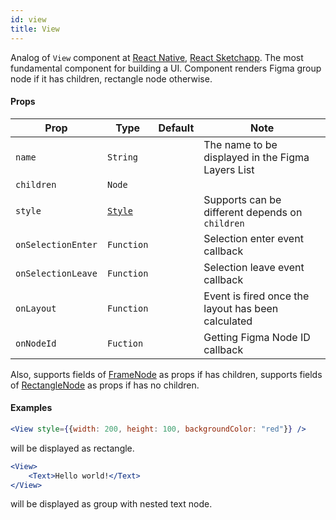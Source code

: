 ```yaml
---
id: view
title: View
---
```


Analog of `View` component at [React Native](https://facebook.github.io/react-native/docs/view), [React Sketchapp](http://airbnb.io/react-sketchapp/docs/API.html#view).
The most fundamental component for building a UI. 
Component renders Figma group node if it has children, rectangle node otherwise.

#### Props

| Prop       | Type     | Default | Note                                              |
| ---------- | -------- | ------- | ------------------------------------------------- |
| `name`     | `String` |         | The name to be displayed in the Figma Layers List |
| `children` | `Node`   |         |                                                   |
| `style`    | [`Style`](/docs/styling)   |         | Supports can be different depends on `children`     |
| `onSelectionEnter` | `Function` |  | Selection enter event callback  |
| `onSelectionLeave` | `Function` |  | Selection leave event callback  |
| `onLayout` | `Function` |  | Event is fired once the layout has been calculated  |
| `onNodeId` | `Fuction` | | Getting Figma Node ID callback |  

Also, supports fields of [FrameNode](https://www.figma.com/plugin-docs/api/FrameNode/) as props if has children, 
supports fields of [RectangleNode](https://www.figma.com/plugin-docs/api/RectangleNode/) as props if has no children.

#### Examples

```jsx
<View style={{width: 200, height: 100, backgroundColor: "red"}} />
```

will be displayed as rectangle. 

```jsx
<View>
    <Text>Hello world!</Text>
</View>
```

will be displayed as group with nested text node. 
